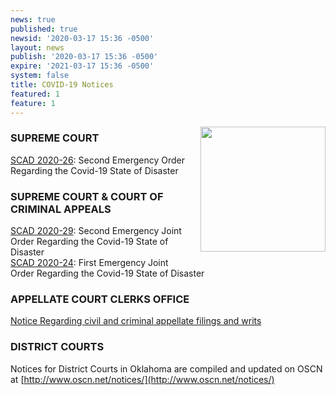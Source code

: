 ```yaml
---
news: true
published: true
newsid: '2020-03-17 15:36 -0500'
layout: news
publish: '2020-03-17 15:36 -0500'
expire: '2021-03-17 15:36 -0500'
system: false
title: COVID-19 Notices
featured: 1
feature: 1
---
```

<a href="http://www.oscn.net/notices/"><img src="http://www.oscn.net/notices/covid-19.jpg" style="margin: 0 0em 1em 1em; width: 200px; float: right;" /></a>
### SUPREME COURT
[SCAD 2020-26](http://www.oscn.net/images/news/SCAD-2020-26.pdf): Second Emergency Order Regarding the Covid-19 State of Disaster

### SUPREME COURT & COURT OF CRIMINAL APPEALS
[SCAD 2020-29](http://www.oscn.net/images/news/SCAD-2020-29.pdf): Second Emergency Joint Order Regarding the Covid-19 State of Disaster  
[SCAD 2020-24](http://www.oscn.net/images/news/SCAD-2020-24.pdf): First Emergency Joint Order Regarding the Covid-19 State of Disaster

### APPELLATE COURT CLERKS OFFICE
[Notice Regarding civil and criminal appellate filings and writs](http://www.oscn.net/notices/appellate-court-clerks-office.pdf)

### DISTRICT COURTS
Notices for District Courts in Oklahoma are compiled and updated on OSCN at [http://www.oscn.net/notices/](http://www.oscn.net/notices/)

<div style="clear:both;"></div>

